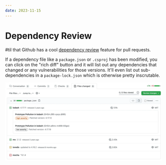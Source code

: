 ```yaml
---
date: 2023-11-15
---
```


# Dependency Review

#til that Github has a cool [dependency review](https://docs.github.com/en/pull-requests/collaborating-with-pull-requests/reviewing-changes-in-pull-requests/reviewing-dependency-changes-in-a-pull-request) feature for pull requests.

If a dependency file like a `package.json` or `.csproj` has been modified, you can click on the "rich diff" button and it will list out any dependencies that changed or any vulnerabilities for those versions. It'll even list out sub-dependencies in a `package-lock.json` which is otherwise pretty inscrutable.

![screenshot of package.json rich diff](dependency-review.png)
